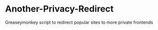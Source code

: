 # Another-Privacy-Redirect
Greaseymonkey script to redirect popular sites to more private frontends
